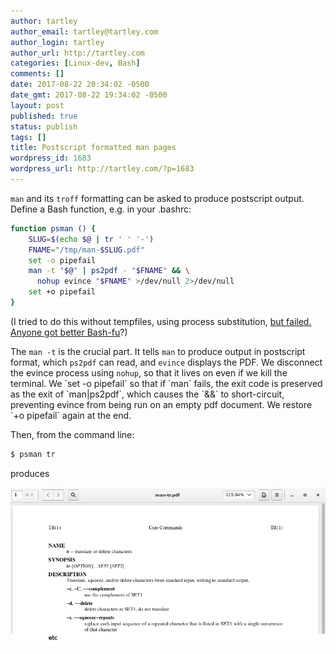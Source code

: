 ```yaml
---
author: tartley
author_email: tartley@tartley.com
author_login: tartley
author_url: http://tartley.com
categories: [Linux-dev, Bash]
comments: []
date: 2017-08-22 20:34:02 -0500
date_gmt: 2017-08-22 19:34:02 -0500
layout: post
published: true
status: publish
tags: []
title: Postscript formatted man pages
wordpress_id: 1683
wordpress_url: http://tartley.com/?p=1683
---
```


`man` and its `troff` formatting can be asked to produce postscript
output. Define a Bash function, e.g. in your .bashrc:

``` bash
function psman () {
    SLUG=$(echo $@ | tr ' ' '-')
    FNAME="/tmp/man-$SLUG.pdf"
    set -o pipefail
    man -t "$@" | ps2pdf - "$FNAME" && \
      nohup evince "$FNAME" >/dev/null 2>/dev/null
    set +o pipefail
}
```

(I tried to do this without tempfiles, using process substitution, [but
failed. Anyone got better
Bash-fu](https://superuser.com/questions/1243405)?)

The `man -t` is the crucial part. It tells `man` to produce output in
postscript format, which `ps2pdf` can read, and `evince` displays the
PDF. We disconnect the evince process using `nohup`, so that it lives on
even if we kill the terminal. We \`set -o pipefail\` so that if \`man\`
fails, the exit code is preserved as the exit of \`man|ps2pdf\`, which
causes the \`&&\` to short-circuit, preventing evince from being run on
an empty pdf document. We restore \`+o pipefail\` again at the end.

Then, from the command line:

``` bash
$ psman tr
```

produces

[![](/assets/2017/08/pman-tr.png)](/assets/2017/08/pman-tr.png)

 
